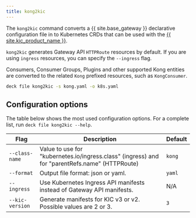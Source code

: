 ```yaml
---
title: kong2kic
---
```


The `kong2kic` command converts a {{ site.base_gateway }} declarative configuration file in to Kubernetes CRDs that can be used with the [{{ site.kic_product_name }}](/kubernetes-ingress-controller/latest/).

`kong2kic` generates Gateway API `HTTPRoute` resources by default. If you are using `ingress` resources, you can specify the `--ingress` flag.

Consumers, Consumer Groups, Plugins and other supported Kong entities are converted to the related `Kong` prefixed resources, such as `KongConsumer`.

```bash
deck file kong2kic -s kong.yaml -o k8s.yaml
```

## Configuration options

The table below shows the most used configuration options. For a complete list, run `deck file kong2kic --help`.

| Flag | Description | Default |
|------|-------------|---------|
| `--class-name` | Value to use for "kubernetes.io/ingress.class" (ingress) and for "parentRefs.name" (HTTPRoute) | `kong` |
| `--format` | Output file format: json or yaml. | `yaml` |
| `--ingress` | Use Kubernetes Ingress API manifests instead of Gateway API manifests. | N/A |
| `--kic-version` | Generate manifests for KIC v3 or v2. Possible values are 2 or 3. | `3` |